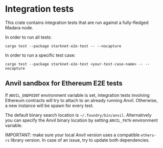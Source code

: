 # Integration tests

This crate contains integration tests that are run against a fully-fledged
Madara node.

In order to run all tests:

```shell
cargo test --package starknet-e2e-test -- --nocapture
```

In order to run a specific test case:

```shell
cargo test --package starknet-e2e-test <your-test-case-name> -- --nocapture
```

## Anvil sandbox for Ethereum E2E tests

If `ANVIL_ENDPOINT` environment variable is set, integration tests involving
Ethereum contracts will try to attach to an already running Anvil. Otherwise, a
new instance will be spawn for every test.

The default binary search location is `~/.foundry/bin/anvil`. Alternatively you
can specify the Anvil binary location by setting `ANVIL_PATH` environment
variable.

IMPORTANT: make sure your local Anvil version uses a compatible `ethers-rs`
library version. In case of an issue, try to update both dependencies.
